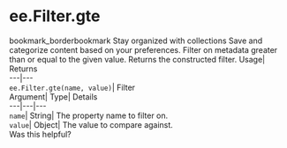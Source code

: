  
#  ee.Filter.gte 
bookmark_borderbookmark Stay organized with collections  Save and categorize content based on your preferences.
Filter on metadata greater than or equal to the given value. 
Returns the constructed filter.
Usage| Returns  
---|---  
`ee.Filter.gte(name, value)`| Filter  
Argument| Type| Details  
---|---|---  
`name`| String| The property name to filter on.  
`value`| Object| The value to compare against.  
Was this helpful?

